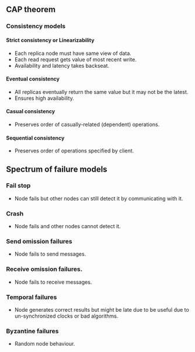 ## CAP theorem
### Consistency models
#### Strict consistency or Linearizability
* Each replica node must have same view of data.
* Each read request gets value of most recent write.
* Availability and latency takes backseat.
#### Eventual consistency
* All replicas eventually return the same value but it may not be the latest.
* Ensures high availability.
#### Casual consistency
* Preserves order of casually-related (dependent) operations.
#### Sequential consistency
* Preserves order of operations specified by client.

## Spectrum of failure models
### Fail stop
* Node fails but other nodes can still detect it by communicating with it.
### Crash
* Node fails and other nodes cannot detect it.
### Send omission failures
* Node fails to send messages.
### Receive omission failures.
* Node fails to receive messages.
### Temporal failures
* Node generates correct results but might be late due to be useful due to un-synchronized clocks or bad algorithms.
### Byzantine failures
* Random node behaviour.
